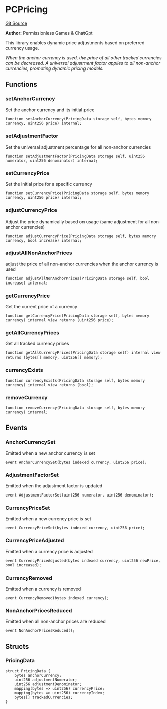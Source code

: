 # PCPricing
[Git Source](https://github.com//PermissionlessGames/degen-casino/blob/8c111e031dce22e9b3adb986428659289f9e12a7/src/libraries/PCPricing.sol)

**Author:**
Permissionless Games & ChatGpt

This library enables dynamic price adjustments based on preferred currency usage.

*When the anchor currency is used, the price of all other tracked currencies can be decreased.
A universal adjustment factor applies to all non-anchor currencies, promoting dynamic pricing models.*


## Functions
### setAnchorCurrency

Set the anchor currency and its initial price


```solidity
function setAnchorCurrency(PricingData storage self, bytes memory currency, uint256 price) internal;
```

### setAdjustmentFactor

Set the universal adjustment percentage for all non-anchor currencies


```solidity
function setAdjustmentFactor(PricingData storage self, uint256 numerator, uint256 denominator) internal;
```

### setCurrencyPrice

Set the initial price for a specific currency


```solidity
function setCurrencyPrice(PricingData storage self, bytes memory currency, uint256 price) internal;
```

### adjustCurrencyPrice

Adjust the price dynamically based on usage (same adjustment for all non-anchor currencies)


```solidity
function adjustCurrencyPrice(PricingData storage self, bytes memory currency, bool increase) internal;
```

### adjustAllNonAnchorPrices

adjust the price of all non-anchor currencies when the anchor currency is used


```solidity
function adjustAllNonAnchorPrices(PricingData storage self, bool increase) internal;
```

### getCurrencyPrice

Get the current price of a currency


```solidity
function getCurrencyPrice(PricingData storage self, bytes memory currency) internal view returns (uint256 price);
```

### getAllCurrencyPrices

Get all tracked currency prices


```solidity
function getAllCurrencyPrices(PricingData storage self) internal view returns (bytes[] memory, uint256[] memory);
```

### currencyExists


```solidity
function currencyExists(PricingData storage self, bytes memory currency) internal view returns (bool);
```

### removeCurrency


```solidity
function removeCurrency(PricingData storage self, bytes memory currency) internal;
```

## Events
### AnchorCurrencySet
Emitted when a new anchor currency is set


```solidity
event AnchorCurrencySet(bytes indexed currency, uint256 price);
```

### AdjustmentFactorSet
Emitted when the adjustment factor is updated


```solidity
event AdjustmentFactorSet(uint256 numerator, uint256 denominator);
```

### CurrencyPriceSet
Emitted when a new currency price is set


```solidity
event CurrencyPriceSet(bytes indexed currency, uint256 price);
```

### CurrencyPriceAdjusted
Emitted when a currency price is adjusted


```solidity
event CurrencyPriceAdjusted(bytes indexed currency, uint256 newPrice, bool increased);
```

### CurrencyRemoved
Emitted when a currency is removed


```solidity
event CurrencyRemoved(bytes indexed currency);
```

### NonAnchorPricesReduced
Emitted when all non-anchor prices are reduced


```solidity
event NonAnchorPricesReduced();
```

## Structs
### PricingData

```solidity
struct PricingData {
    bytes anchorCurrency;
    uint256 adjustmentNumerator;
    uint256 adjustmentDenominator;
    mapping(bytes => uint256) currencyPrice;
    mapping(bytes => uint256) currencyIndex;
    bytes[] trackedCurrencies;
}
```

